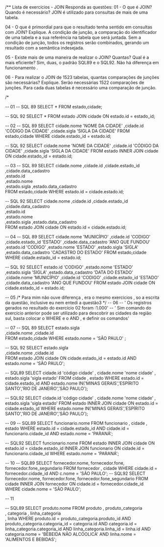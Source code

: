 
/**
Lista de exercícios - JOIN 
Responda as questões:
01 - O que é JOIN? Quando é necessário?
 JOIN  é  utilizado para consultas de mais de uma tabela.

04 - O que é primordial para que o resultado tenha sentido em consultas com JOIN? Explique.
A condição de junção, a comparação do identificador de uma tabela e a sua referência na tabela que será juntada.
Sem a condição de junção, todos os registros serão combinados, gerando um resultado com a semântica indesejada.


05 - Existe mais de uma maneira de realizar o JOIN? Quantas? Qual é a mais eficiente? 
Sim, duas, o padrão SQL89 e o SQL92. Não há diferença em funcionamento .


06 - Para realizar o JOIN de 1523 tabelas, quantas comparações de junções são necessárias? Explique.
Serão necessárias 1522 comparações de junções. Para cada duas tabelas é necessário uma comparação de junção.

/*

-- 01 
-- SQL 89
SELECT *
FROM estado,cidade;

-- SQL 92
SELECT * 
FROM estado 
JOIN cidade ON estado.id = estado_id;

-- 02 
-- SQL 89
SELECT cidade.nome 'NOME DA CIDADE'
    ,cidade.id 'CÓDIGO DA CIDADE'
    ,cidade.sigla 'SIGLA DA CIDADE'
FROM estado,cidade
WHERE cidade.estado_id = estado.id;

-- SQL 92
SELECT cidade.nome 'NOME DA CIDADE'
    ,cidade.id 'CÓDIGO DA CIDADE'
    ,cidade.sigla 'SIGLA DA CIDADE'
FROM estado 
INNER JOIN cidade ON  cidade.estado_id = estado.id;


-- 03
-- SQL 89
SELECT 
    cidade.nome 
    ,cidade.id 
    ,cidade.estado_id  
    ,cidade.data_cadastro  
    ,estado.id  
    ,estado.nome  
    ,estado.sigla 
    ,estado.data_cadastro   
FROM estado,cidade
WHERE estado.id = cidade.estado.id;

-- SQL 92
SELECT 
	 cidade.nome 
    ,cidade.id 
    ,cidade.estado_id  
    ,cidade.data_cadastro  
    ,estado.id  
    ,estado.nome  
    ,estado.sigla 
    ,estado.data_cadastro   
FROM estado 
JOIN cidade ON estado.id = cidade.estado.id;



-- 04
-- SQL 89
SELECT 
    cidade.nome 'MUNICÍPIO'
    ,cidade.id  'CODIGO'
    ,cidade.estado_id  'ESTADO'
    ,cidade.data_cadastro  'ANO QUE FUNDOU'
    ,estado.id  'CODIGO'
    ,estado.nome  'ESTADO'
    ,estado.sigla  'SIGLA'
    ,estado.data_cadastro   'CADASTRO DO ESTADO'
FROM estado,cidade
WHERE cidade.estado_id = estado.id;

-- SQL 92
SELECT 
	estado.id  'CODIGO'
    ,estado.nome  'ESTADO'
    ,estado.sigla  'SIGLA'
    ,estado.data_cadastro   'DATA DO ESTADO'
	,cidade.nome 'MUNICÍPIO'
    ,cidade.id  'CODIGO'
    ,cidade.estado_id  'ESTADO'
    ,cidade.data_cadastro  'ANO QUE FUNDOU'
FROM estado 
JOIN cidade ON  cidade.estado_id = estado.id;

-- 05
/*
Para  mim não ouve diferença , era o mesmo exercicios , so a escrita da questão, inclusive eu nem entedi a questão3
*/
-- 06
-- ' Os registros  gerados no resultado do exercício 02 foram :1.000'
-- ' Sim comando do exercício anterior pode ser utilizado para descobrir as cidades da região sul, basta colocar o WHERE e o AND , e definir os comandos'


-- 07 
-- SQL 89
SELECT 
    estado.sigla  
	,cidade.nome 
    ,cidade.id  
FROM estado,cidade
WHERE  estado.nome = 'SÃO PAULO'  ;

-- SQL 92
SELECT 
    estado.sigla  
	,cidade.nome 
    ,cidade.id  
FROM estado
JOIN cidade ON  cidade.estado_id = estado.id
  AND estado.nome = 'SÃO PAULO';


-- SQL89
SELECT 
	cidade.id 'código cidade'
	, cidade.nome 'nome cidade'
	, estado.sigla 'sigla estado'
FROM cidade , estado 
WHERE estado.id = cidade.estado_id
	AND estado.nome IN('MINAS GERAIS','ESPÍRITO SANTO','RIO DE JANEIRO','SÃO PAULO');

-- SQL92
SELECT 
	cidade.id 'código cidade'
	, cidade.nome 'nome cidade'
	, estado.sigla 'sigla estado'
FROM estado 
INNER JOIN cidade  ON estado.id = cidade.estado_id
WHERE estado.nome IN('MINAS GERAIS','ESPÍRITO SANTO','RIO DE JANEIRO','SÃO PAULO');


-- 09
-- SQL89
SELECT 
	funcionario.nome
FROM funcionario , cidade , estado 
WHERE estado.id = cidade.estado_id
	AND cidade.id = funcionario.cidade_id
	AND estado.nome = 'PARANÁ';

-- SQL92
SELECT 
	funcionario.nome
FROM estado 
INNER JOIN cidade  ON estado.id = cidade.estado_id 
INNER JOIN funcionario  ON cidade.id = funcionario.cidade_id
WHERE estado.nome = 'PARANÁ';

-- 10 
-- SQL89
SELECT 
	fornecedor.nome, fornecedor.fone, fornecedor.fone_segundario
FROM fornecedor , cidade 
WHERE 
	cidade.id = fornecedor.cidade_id
	AND c.nome = 'SÃO PAULO';
-- SQL92
SELECT 
	fornecedor.nome, fornecedor.fone, fornecedor.fone_segundario 
FROM cidade 
INNER JOIN fornecedor  ON cidade.id = fornecedor.cidade_id
WHERE cidade.nome = 'SÃO PAULO';


-- 11

-- SQL89
SELECT 
	produto.nome
FROM 
	produto 
	, produto_categoria  
	, categoria 
	, linha_categoria  
	, linha 
WHERE 
	produto.id = produto_categoria.produto_id
	AND produto_categoria.categoria_id = categoria.id
	AND categoria.id = linha_categoria.categoria_id
	AND linha_categoria.linha_id = linha.id
	AND categoria.nome = 'BEBEIDA NÃO ALCÓOLICA'
	AND linha.nome = 'ALIMENTOS E BEBIDAS'; 

